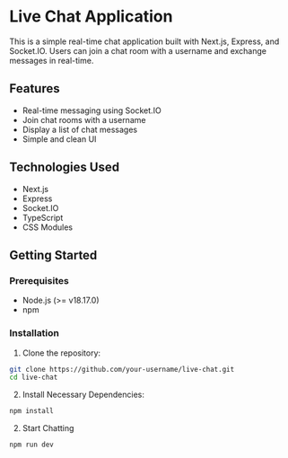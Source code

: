 # Live Chat Application

This is a simple real-time chat application built with Next.js, Express, and Socket.IO. Users can join a chat room with a username and exchange messages in real-time.

## Features

- Real-time messaging using Socket.IO
- Join chat rooms with a username
- Display a list of chat messages
- Simple and clean UI

## Technologies Used

- Next.js
- Express
- Socket.IO
- TypeScript
- CSS Modules

## Getting Started

### Prerequisites

- Node.js (>= v18.17.0)
- npm

### Installation

1. Clone the repository:

```sh
git clone https://github.com/your-username/live-chat.git
cd live-chat
```

2. Install Necessary Dependencies:

```sh
npm install
```

2. Start Chatting

```sh
npm run dev
```
